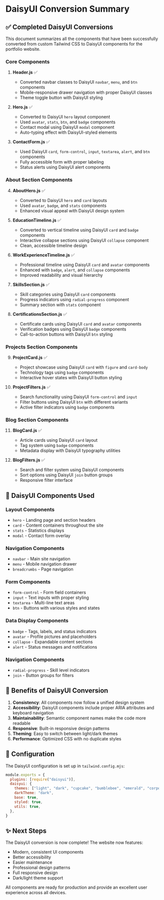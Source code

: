 # DaisyUI Conversion Summary

## ✅ Completed DaisyUI Conversions

This document summarizes all the components that have been successfully converted from custom Tailwind CSS to DaisyUI components for the portfolio website.

### Core Components

1. **Header.js** ✅
   - Converted navbar classes to DaisyUI `navbar`, `menu`, and `btn` components
   - Mobile-responsive drawer navigation with proper DaisyUI classes
   - Theme toggle button with DaisyUI styling

2. **Hero.js** ✅
   - Converted to DaisyUI `hero` layout component
   - Used `avatar`, `stats`, `btn`, and `badge` components
   - Contact modal using DaisyUI `modal` component
   - Auto-typing effect with DaisyUI-styled elements

3. **ContactForm.js** ✅
   - Used DaisyUI `card`, `form-control`, `input`, `textarea`, `alert`, and `btn` components
   - Fully accessible form with proper labeling
   - Status alerts using DaisyUI alert components

### About Section Components

4. **AboutHero.js** ✅
   - Converted to DaisyUI `hero` and `card` layouts
   - Used `avatar`, `badge`, and `stats` components
   - Enhanced visual appeal with DaisyUI design system

5. **EducationTimeline.js** ✅
   - Converted to vertical timeline using DaisyUI `card` and `badge` components
   - Interactive collapse sections using DaisyUI `collapse` component
   - Clean, accessible timeline design

6. **WorkExperienceTimeline.js** ✅
   - Professional timeline using DaisyUI `card` and `avatar` components
   - Enhanced with `badge`, `alert`, and `collapse` components
   - Improved readability and visual hierarchy

7. **SkillsSection.js** ✅
   - Skill categories using DaisyUI `card` components
   - Progress indicators using `radial-progress` component
   - Summary section with `stats` component

8. **CertificationsSection.js** ✅
   - Certificate cards using DaisyUI `card` and `avatar` components
   - Verification badges using DaisyUI `badge` components
   - Call-to-action buttons with DaisyUI `btn` styling

### Projects Section Components

9. **ProjectCard.js** ✅
   - Project showcase using DaisyUI `card` with `figure` and `card-body`
   - Technology tags using `badge` components
   - Interactive hover states with DaisyUI button styling

10. **ProjectFilters.js** ✅
    - Search functionality using DaisyUI `form-control` and `input`
    - Filter buttons using DaisyUI `btn` with different variants
    - Active filter indicators using `badge` components

### Blog Section Components

11. **BlogCard.js** ✅
    - Article cards using DaisyUI `card` layout
    - Tag system using `badge` components
    - Metadata display with DaisyUI typography utilities

12. **BlogFilters.js** ✅
    - Search and filter system using DaisyUI components
    - Sort options using DaisyUI `join` button groups
    - Responsive filter interface

## 🎨 DaisyUI Components Used

### Layout Components
- `hero` - Landing page and section headers
- `card` - Content containers throughout the site
- `stats` - Statistics displays
- `modal` - Contact form overlay

### Navigation Components
- `navbar` - Main site navigation
- `menu` - Mobile navigation drawer
- `breadcrumbs` - Page navigation

### Form Components
- `form-control` - Form field containers
- `input` - Text inputs with proper styling
- `textarea` - Multi-line text areas
- `btn` - Buttons with various styles and states

### Data Display Components
- `badge` - Tags, labels, and status indicators
- `avatar` - Profile pictures and placeholders
- `collapse` - Expandable content sections
- `alert` - Status messages and notifications

### Navigation Components
- `radial-progress` - Skill level indicators
- `join` - Button groups for filters

## 🚀 Benefits of DaisyUI Conversion

1. **Consistency**: All components now follow a unified design system
2. **Accessibility**: DaisyUI components include proper ARIA attributes and keyboard navigation
3. **Maintainability**: Semantic component names make the code more readable
4. **Responsive**: Built-in responsive design patterns
5. **Theming**: Easy to switch between light/dark themes
6. **Performance**: Optimized CSS with no duplicate styles

## 🔧 Configuration

The DaisyUI configuration is set up in `tailwind.config.mjs`:

```javascript
module.exports = {
  plugins: [require("daisyui")],
  daisyui: {
    themes: ["light", "dark", "cupcake", "bumblebee", "emerald", "corporate", "synthwave", "retro", "cyberpunk", "valentine", "halloween", "garden", "forest", "aqua", "lofi", "pastel", "fantasy", "wireframe", "black", "luxury", "dracula", "cmyk", "autumn", "business", "acid", "lemonade", "night", "coffee", "winter"],
    darkTheme: "dark",
    base: true,
    styled: true,
    utils: true,
  },
}
```

## ✨ Next Steps

The DaisyUI conversion is now complete! The website now features:
- Modern, consistent UI components
- Better accessibility
- Easier maintenance
- Professional design patterns
- Full responsive design
- Dark/light theme support

All components are ready for production and provide an excellent user experience across all devices.
